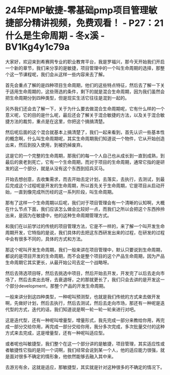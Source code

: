 # 24年PMP敏捷-零基础pmp项目管理敏捷部分精讲视频，免费观看！ - P27：21什么是生命周期 - 冬x溪 - BV1Kg4y1c79a

大家好，欢迎来到希赛网专业的职业教育平台，我是罗福兴，那今天开始我们开启一个新的章节，我们来分享的是敏捷，项目管理中的一个叫生命周期的选择，那整个这一节课程呢，我们会从这样一些内容来去了解。

首先会重点了解的是四种项目生命周期，他们的这些特点特征，然后去了解一下关于适用生命周期的，这些筛选的条件，剩下的就是混合生命周期，因为我们虽然会把生命周期分到四种类型，但是现实生活它往往是混到一起的。

另外我们还会去了解一下，关于为什么要去做混合生命周期呢，它有什么样的一个意义呢，它的目的是什么呢，最后还会了解关于混合敏捷的方法，以及关于混合敏捷方法的裁剪，重点是在这里，你把这个搞搞清楚。

然后呢后面的这个混合就基本上搞清楚了，我们一起来看到，首先认识一些基本性的概念啊，什么叫生命周期呢，其实生命周期我们知道说一个物件，它从开始创造出来，然后到投入使用，到被扔掉废弃。

这是它的一个完整的生命周期，那我们的每一个人自己也从成长到一直到成熟，到最后的衰老到死亡，它有一个生命周期，而对于项目的生命周期，通常它指的是研发的这一个部分，就是从没有这个东西到招兵买马。

开始去想创意，去收集需求，而去开始去定计划，去落实，去执行，去测试，到最后完成这个过程呢是开发的生命周期，所以首先关于生命周期，它是项目从启动开始，一直到像完成所历经的这一系列阶段，叫生命周期。

那有了这样一个生命周期以后呢，我们对于项目管理会有一个清晰的认知啊，大概在什么节点下面，我们应该怎么做会比较好一点，而我们之所以会把这个东西拎拎出来，是因为在敏捷中，他的这种生命周期管理方式。

和我们在以前学过的传统的项目管理方法，它是不一样的，来了解一个叫开发生命周期开发，它特指的是说，我们具体的去把这东西研发出来的过程，在研发的过程中会有很多不同的，具体的方式和方法。

那这个呢叫开发生命周期，我们一般来讲在项目管理中，默认只要说到生命周期，都说的是项目开发的生命周期，而不会是整个项目的这个产品生命周期，因为产品生命周期它其实更长，从最开始公司去定一个战略呀。

然后去筛选项目呀，然后去挑选中项目，然后开始去开发，开发完了以后去走向市场了，然后去卖出去呀，去衰退呀，之的那就更长了，我们只会去讲的是开发这一个部分development，那整个产品的开发生命周期。

一般来讲分到这四种类型，一种呢叫预测型，也就是我们传统的方式来去做开发啊，先做好计划，然后去执行，然后去测试，然后去走向市场，那还有一种呢是迭代型的方式，迭代的话，我们知道说是啊一轮一轮一轮来进行对吧。

这是迭代型，还有一种呢叫增量型，增量形式，我先完成一部分来教给你用，再完成一部分交给你用，再完成一部分交给你用，我分多次完成，多次批量交付的这种方式来去完成，这是增量型，还有一种呢叫适应型。

或者呢也叫敏捷型，我们整个在这一个部分讲的是敏捷，项目管理，其实适应性或者敏捷性它指的是同一个词啊，我们经常会说到某一个人，他的适应能力很强，就是面对很多不确定的情形象，他依然能够去融入其中来。

去游刃有余，这就是适应，那敏捷型，其实就是针对这种很多的不确定的情况下。